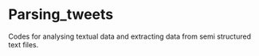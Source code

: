 # Parsing_tweets
Codes for analysing textual data and extracting data from semi structured text files.
